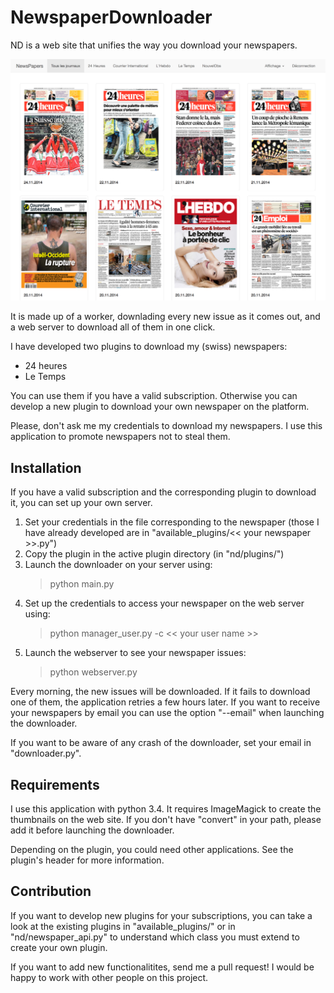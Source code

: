 # NewspaperDownloader

ND is a web site that unifies the way you download your newspapers.

![website example](/pictures/website_example.png?raw=true "What your website could look like")

It is made up of a worker, downlading every new issue as it comes out, and a web server to download all of them in one click.

I have developed two plugins to download my (swiss) newspapers:
 * 24 heures
 * Le Temps

You can use them if you have a valid subscription. Otherwise you can develop a new plugin to download your own newspaper on the platform.

Please, don't ask me my credentials to download my newspapers. I use this application to promote newspapers not to steal them.

## Installation

If you have a valid subscription and the corresponding plugin to download it, you can set up your own server.

 1. Set your credentials in the file corresponding to the newspaper (those I have already developed are in "available_plugins/<< your newspaper >>.py")
 2. Copy the plugin in the active plugin directory (in "nd/plugins/")
 3. Launch the downloader on your server using:
       > python main.py
 4. Set up the credentials to access your newspaper on the web server using:
       > python manager_user.py -c << your user name >>
 5. Launch the webserver to see your newspaper issues:
       > python webserver.py

Every morning, the new issues will be downloaded. If it fails to download one of them, the application retries a few hours later. If you want to receive your newspapers by email you can use the option "--email" when launching the downloader.

If you want to be aware of any crash of the downloader, set your email in "downloader.py".

## Requirements

I use this application with python 3.4. It requires ImageMagick to create the thumbnails on the web site. If you don't have "convert" in your path, please add it before launching the downloader.

Depending on the plugin, you could need other applications. See the plugin's header for more information.

## Contribution

If you want to develop new plugins for your subscriptions, you can take a look at the existing plugins in "available_plugins/" or in "nd/newspaper_api.py" to understand which class you must extend to create your own plugin.

If you want to add new functionalitites, send me a pull request! I would be happy to work with other people on this project.

